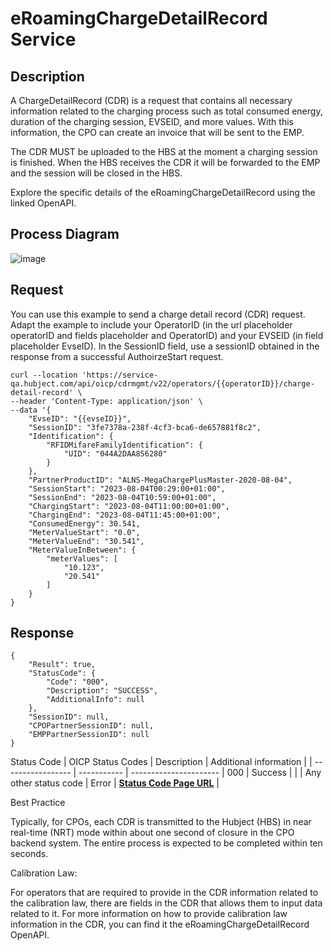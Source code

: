  # eRoamingChargeDetailRecord Service

## Description 

A ChargeDetailRecord (CDR) is a request that contains all necessary information related to the charging process such as total consumed energy, duration of the charging session, EVSEID, and more values. With this information, the CPO can create an invoice that will be sent to the EMP. 

The CDR MUST be uploaded to the HBS at the moment a charging session is finished. When the HBS receives the CDR it will be forwarded to the EMP and the session will be closed in the HBS. 

Explore the specific details of the eRoamingChargeDetailRecord using the linked OpenAPI.

## Process Diagram

![image](https://github.com/FirasHubject/OICP23_Integration_Guide/assets/135227574/85e1069c-a3ec-45ed-b65c-ac3b03c96c65)


## Request

You can use this example to send a charge detail record (CDR) request. Adapt the example to include your OperatorID (in the url placeholder operatorID and fields placeholder and OperatorID) and your EVSEID (in field placeholder EvseID). In the SessionID field, use a sessionID obtained in the response from a successful AuthoirzeStart request.
```
curl --location 'https://service-qa.hubject.com/api/oicp/cdrmgmt/v22/operators/{{operatorID}}/charge-detail-record' \
--header 'Content-Type: application/json' \
--data '{
    "EvseID": "{{evseID}}",
    "SessionID": "3fe7378a-238f-4cf3-bca6-de657881f8c2",
    "Identification": {
        "RFIDMifareFamilyIdentification": {
            "UID": "044A2DAA856280"
        }
    },
    "PartnerProductID": "ALNS-MegaChargePlusMaster-2020-08-04",
    "SessionStart": "2023-08-04T00:29:00+01:00",
    "SessionEnd": "2023-08-04T10:59:00+01:00",
    "ChargingStart": "2023-08-04T11:00:00+01:00",
    "ChargingEnd": "2023-08-04T11:45:00+01:00",
    "ConsumedEnergy": 30.541,
    "MeterValueStart": "0.0",
    "MeterValueEnd": "30.541",
    "MeterValueInBetween": {
        "meterValues": [
            "10.123",
            "20.541"
        ]
    }
}
```
## Response
```
{
    "Result": true,
    "StatusCode": {
        "Code": "000",
        "Description": "SUCCESS",
        "AdditionalInfo": null
    },
    "SessionID": null,
    "CPOPartnerSessionID": null,
    "EMPPartnerSessionID": null
}
```

Status Code
| OICP Status Codes | Description | Additional information |
| ----------------- | ----------- | ----------------------
| 000               | Success     |                        |
| Any other status code | Error   |  **[Status Code Page URL](https://github.com/hubject/OICP23_Integration_Guide/blob/main/04_Definitions/OICP-status-code.md)** |


Best Practice

Typically, for CPOs, each CDR is transmitted to the Hubject (HBS) in near real-time (NRT) mode within about one second of closure in the CPO backend system. The entire process is expected to be completed within ten seconds.

Calibration Law: 

For operators that are required to provide in the CDR information related to the calibration law, there are fields in the CDR that allows them to input data related to it. For more information on how to provide calibration law information in the CDR, you can find it the eRoamingChargeDetailRecord OpenAPI.
